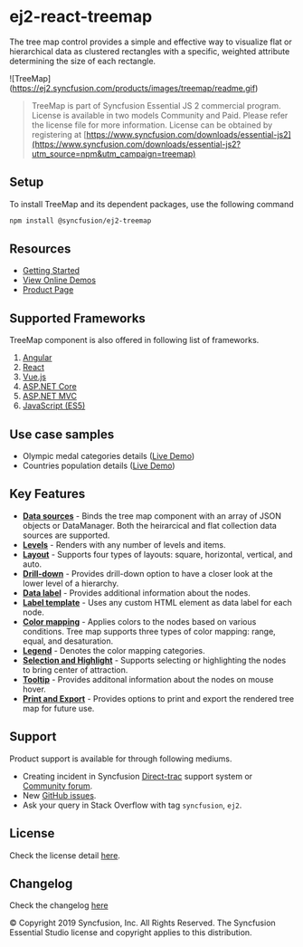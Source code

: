 # ej2-react-treemap

The tree map control provides a simple and effective way to visualize flat or hierarchical data as clustered rectangles with a specific, weighted attribute determining the size of each rectangle.

![TreeMap] (https://ej2.syncfusion.com/products/images/treemap/readme.gif)

> TreeMap is part of Syncfusion Essential JS 2 commercial program. License is available in two models Community and Paid. Please refer the license file for more information. License can be obtained by registering at [https://www.syncfusion.com/downloads/essential-js2](https://www.syncfusion.com/downloads/essential-js2?utm_source=npm&utm_campaign=treemap)

## Setup

To install TreeMap and its dependent packages, use the following command

```sh
npm install @syncfusion/ej2-treemap
```

## Resources

* [Getting Started](https://ej2.syncfusion.com/react/documentation/treemap/getting-started.html)
* [View Online Demos](https://ej2.syncfusion.com/react/demos/#/material/treemap/default)
* [Product Page](https://www.syncfusion.com/products/react/treemap)

## Supported Frameworks

TreeMap component is also offered in following list of frameworks.

1. [Angular](https://www.npmjs.com/package/@syncfusion/ej2-ng-treemap?utm_source=npm&utm_campaign=treemap)
2. [React](https://www.npmjs.com/package/@syncfusion/ej2-react-treemap?utm_source=npm&utm_campaign=treemap)
3. [Vue.js](https://www.npmjs.com/package/@syncfusion/ej2-vue-treemap?utm_source=npm&utm_campaign=treemap)
4. [ASP.NET Core](https://aspdotnetcore.syncfusion.com/TreeMap/Default#/material)
5. [ASP.NET MVC](https://aspnetmvc.syncfusion.com/TreeMap/Default#/material)
6. [JavaScript (ES5)](https://www.syncfusion.com/products/javascript/treemap)

## Use case samples

* Olympic medal categories details ([Live Demo](https://ej2.syncfusion.com/react/demos/#/material/treemap/customization))
* Countries population details ([Live Demo](https://ej2.syncfusion.com/react/demos/#/material/treemap/drilldown))

## Key Features

* [**Data sources**](https://ej2.syncfusion.com/react/demos/#/material/treemap/pie) - Binds the tree map component with an array of JSON objects or DataManager. Both the heirarcical and flat collection data sources are supported.
* [**Levels**](https://ej2.syncfusion.com/react/demos/#/material/treemap/default) - Renders with any number of levels and items.
* [**Layout**](https://ej2.syncfusion.com/react/demos/#/material/treemap/layout) - Supports four types of layouts: square, horizontal, vertical, and auto.
* [**Drill-down**](https://ej2.syncfusion.com/react/demos/#/material/treemap/drilldown) - Provides drill-down option to have a closer look at the lower level of a hierarchy.
* [**Data label**](https://ej2.syncfusion.com/react/demos/#/material/treemap/label) - Provides additional information about the nodes.
* [**Label template**](https://ej2.syncfusion.com/react/demos/#/material/treemap/customization) - Uses any custom HTML element as data label for each node.
* [**Color mapping**](https://ej2.syncfusion.com/react/demos/#/material/treemap/label) - Applies colors to the nodes based on various conditions. Tree map supports three types of color mapping: range, equal, and desaturation.
* [**Legend**](https://ej2.syncfusion.com/react/demos/#/material/treemap/election) - Denotes the color mapping categories.
* [**Selection and Highlight**](https://ej2.syncfusion.com/react/demos/#/material/treemap/selection) - Supports selecting or highlighting the nodes to bring center of attraction.
* [**Tooltip**](https://ej2.syncfusion.com/react/demos/#/material/treemap/tooltip) - Provides additonal information about the nodes on mouse hover.
* [**Print and Export**](https://ej2.syncfusion.com/react/demos/#/material/treemap/print) - Provides options to print and export the rendered tree map for future use.

## Support

Product support is available for through following mediums.

* Creating incident in Syncfusion [Direct-trac](https://www.syncfusion.com/support/directtrac/incidents?utm_source=npm&utm_campaign=treemap) support system or [Community forum](https://www.syncfusion.com/forums/essential-js2?utm_source=npm&utm_campaign=treemap).
* New [GitHub issues](https://github.com/syncfusion/ej2-react-ui-components/issues).
* Ask your query in Stack Overflow with tag `syncfusion`, `ej2`.

## License

Check the license detail [here](https://github.com/syncfusion/ej2-react-ui-components/blob/master/license?utm_source=npm&utm_campaign=treemap).

## Changelog

Check the changelog [here](https://github.com/syncfusion/ej2-react-ui-components/blob/master/license?utm_source=npm&utm_campaign=treemap)

© Copyright 2019 Syncfusion, Inc. All Rights Reserved. The Syncfusion Essential Studio license and copyright applies to this distribution.